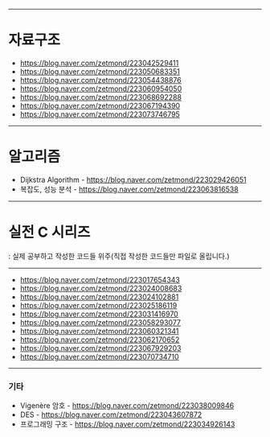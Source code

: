 - - -
# 자료구조
- <https://blog.naver.com/zetmond/223042529411>
- <https://blog.naver.com/zetmond/223050683351>
- <https://blog.naver.com/zetmond/223054438876>
- <https://blog.naver.com/zetmond/223060954050>
- <https://blog.naver.com/zetmond/223068692288>
- <https://blog.naver.com/zetmond/223067194390>
- <https://blog.naver.com/zetmond/223073746795>
- - -
# 알고리즘 
* Dijkstra Algorithm - <https://blog.naver.com/zetmond/223029426051>
* 복잡도, 성능 분석 - <https://blog.naver.com/zetmond/223063816538>
- - -
# 실전 C 시리즈 
: 실제 공부하고 작성한 코드들 위주(직접 작성한 코드들만 파일로 올립니다.)
- - -
- <https://blog.naver.com/zetmond/223017654343>
- <https://blog.naver.com/zetmond/223024008683>
- <https://blog.naver.com/zetmond/223024102881>
- <https://blog.naver.com/zetmond/223025186119>
- <https://blog.naver.com/zetmond/223031416970>
- <https://blog.naver.com/zetmond/223058293077>
- <https://blog.naver.com/zetmond/223060321341>
- <https://blog.naver.com/zetmond/223062170652>
- <https://blog.naver.com/zetmond/223067929203>
- <https://blog.naver.com/zetmond/223070734710>
- - -
### 기타
* Vigenère 암호 - <https://blog.naver.com/zetmond/223038009846>
* DES - <https://blog.naver.com/zetmond/223043607872>
* 프로그래밍 구조 - <https://blog.naver.com/zetmond/223034926143>
